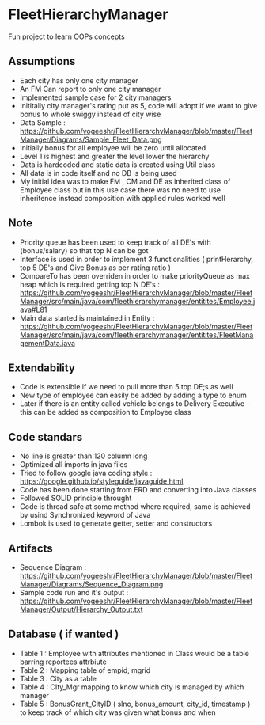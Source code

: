 # FleetHierarchyManager

Fun project to learn OOPs concepts


## Assumptions
* Each city has only one city manager
* An FM Can report to only one city manager
* Implemented sample case for 2 city managers
* Inititally city manager's rating put as 5, code will adopt if we want to give bonus to whole swiggy instead of city wise
* Data Sample : https://github.com/yogeeshr/FleetHierarchyManager/blob/master/FleetManager/Diagrams/Sample_Fleet_Data.png
* Initially bonus for all employee will be zero until allocated 
* Level 1 is highest and greater the level lower the hierarchy
* Data is hardcoded and static data is created using Util class
* All data is in code itself and no DB is being used
* My initial idea was to make FM , CM and DE as inherited class of Employee class but in this use case there was no need to use inheritence instead composition with applied rules worked well

## Note
* Priority queue has been used to keep track of all DE's with (bonus/salary) so that top N can be got
* Interface is used in order to implement 3 functionalities ( printHerarchy, top 5 DE's and Give Bonus as per rating ratio )
* CompareTo has been overriden in order to make priorityQueue as max heap which is required getting top N DE's : https://github.com/yogeeshr/FleetHierarchyManager/blob/master/FleetManager/src/main/java/com/fleethierarchymanager/entitites/Employee.java#L81
* Main data started is maintained in Entity : https://github.com/yogeeshr/FleetHierarchyManager/blob/master/FleetManager/src/main/java/com/fleethierarchymanager/entitites/FleetManagementData.java

## Extendability 
* Code is extensible if we need to pull more than 5 top DE;s as well
* New type of employee can easily be added by adding a type to enum
* Later if there is an entity called vehicle belongs to Delivery Executive - this can be added as composition to Employee class

## Code standars
* No line is greater than 120 column long
* Optimized all imports in java files
* Tried to follow google java coding style : https://google.github.io/styleguide/javaguide.html
* Code has been done starting from ERD and converting into Java classes
* Followed SOLID principle throught
* Code is thread safe at some method where required, same is achieved by usind Synchronized keyword of Java
* Lombok is used to generate getter, setter and constructors

## Artifacts 
* Sequence Diagram : https://github.com/yogeeshr/FleetHierarchyManager/blob/master/FleetManager/Diagrams/Sequence_Diagram.png
* Sample code run and it's output : https://github.com/yogeeshr/FleetHierarchyManager/blob/master/FleetManager/Output/Hierarchy_Output.txt

## Database ( if wanted )
* Table 1 : Employee with attributes mentioned in Class would be a table barring reportees attrbiute
* Table 2 : Mapping table of empid, mgrid
* Table 3 : City as a table
* Table 4 : CIty_Mgr mapping to know which city is managed by which manager
* Table 5 : BonusGrant_CityID ( slno, bonus_amount, city_id, timestamp ) to keep track of which city was given what bonus and when 

